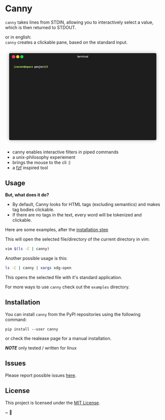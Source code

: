 # Canny

`canny` takes lines from STDIN, allowing you to interactively select a value, which is then returned to STDOUT.

or in english:  
`canny` creates a clickable pane, based on the standard input.

![example_interaction](assets/example_interaction.gif)

* canny enables interactive filters in piped commands
* a unix-philosophy experiement
* brings the mouse to the cli :)
* a [fzf](https://github.com/junegunn/fzf) inspired tool


## Usage
**But, what does it do?**  
- By default, Canny looks for HTML tags (excluding semantics) and makes tag bodies clickable.
- If there are no tags in the text, every word will be tokenized and clickable.

Here are some examples, after the [installation step](#installation)  

This will open the selected file/directory of the current directory in vim:
```sh
vim $(ls -C | canny)
```

Another possible usage is this:
```sh
ls -C | canny | xargs xdg-open
```
This opens the selected file with it's standard application.

For more ways to use `canny` check out the `examples` directory.  

## Installation
You can install `canny` from the PyPI repositories using the following command:
```
pip install --user canny
```
or check the realease page for a manual installation.

***NOTE***
only tested / written for linux

## Issues
Please report possible issues [here](https://github.com/Pieli/canny/issues). 

## License

This project is licensed under the [MIT License](LICENSE).

~ 🦝


